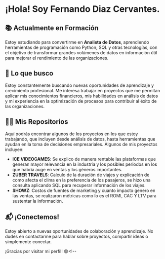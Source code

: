 
# ¡Hola! Soy Fernando Diaz Cervantes.

## 📚 Actualmente en Formación

Estoy estudiando para convertirme en **Analista de Datos**, aprendiendo herramientas de programación como Python, SQL y otras tecnologías, con el objetivo de transformar grandes volúmenes de datos en información útil para mejorar el rendimiento de las organizaciones.

## 🌱 Lo que busco

Estoy constantemente buscando nuevas oportunidades de aprendizaje y crecimiento profesional. Me interesa trabajar en proyectos que me permitan aplicar mis conocimientos financieros, mis habilidades en análisis de datos y mi experiencia en la optimización de procesos para contribuir al éxito de las organizaciones.

## 🧑‍💻 Mis Repositorios

Aquí podrás encontrar algunos de los proyectos en los que estoy trabajando, que incluyen desde análisis de datos, hasta herramientas que ayudan en la toma de decisiones empresariales. Algunos de mis proyectos incluyen:

- **ICE VIDEOGAMES**: Se explico de manera rentable las plataformas que generan mayor relevancia en la industria y los posibles periodos en los que habría auge en ventas y los géneros importantes. 
- **ZUBER TRAVELS**: Calculo de la duración de viajes y explicación de como afecta el clima en la preferencia de los pasajeros, se hizo una consulta aplicando SQL para recuperar información de los viajes. 
- **SHOWZ**: 	Costos de fuentes de marketing y cuanto impacto genero en las ventas, se realizaron métricas como lo es el ROMI, CAC Y LTV para sustentar la información.

## 📬 ¡Conectemos!

Estoy abierto a nuevas oportunidades de colaboración y aprendizaje. No dudes en contactarme para hablar sobre proyectos, compartir ideas o simplemente conectar.

¡Gracias por visitar mi perfil! 😄<!--

